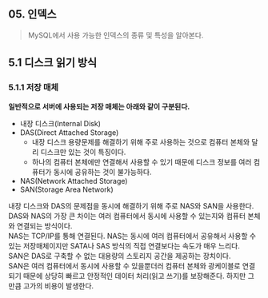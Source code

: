 ## 05. 인덱스
> MySQL에서 사용 가능한 인덱스의 종류 및 특성을 알아본다.

## 5.1 디스크 읽기 방식

### 5.1.1 저장 매체

**일반적으로 서버에 사용되는 저장 매체는 아래와 같이 구분된다.**
- 내장 디스크(Internal Disk)
- DAS(Direct Attached Storage)
    - 내장 디스크 용량문제를 해결하기 위해 주로 사용하는 것으로 컴퓨터 본체와 달리 디스크만 있는 것이 특징이다.
    - 하나의 컴퓨터 본체에만 연결해서 사용할 수 있기 때문에 디스크 정보를 여러 컴퓨터가 동시에 공유하는 것이 불가능하다.
- NAS(Network Attached Storage)
- SAN(Storage Area Network)

내장 디스크와 DAS의 문제점을 동시에 해결하기 위해 주로 NAS와 SAN을 사용한다.<br>
DAS와 NAS의 가장 큰 차이는 여러 컴퓨터에서 동시에 사용할 수 있는지와 컴퓨터 본체와 연결되는 방식이다.<br>
NAS는 TCP/IP를 통해 연결된다. NAS는 동시에 여러 컴퓨터에서 공유해서 사용할 수 있는 저장매체이지만 SATA나 SAS 방식의 직접 연결보다는 속도가 매우 느리다.<br>
SAN은 DAS로 구축할 수 없는 대용량의 스토리지 공간을 제공하는 장치이다.<br>
SAN은 여러 컴퓨터에서 동시에 사용할 수 있을뿐더러 컴퓨터 본체와 광케이블로 연결되기 때문에 상당히 빠르고 안정적인 데이터 처리(읽고 쓰기)를 보장해준다. 하지만 그만큼 고가의 비용이 발생한다.<br>
